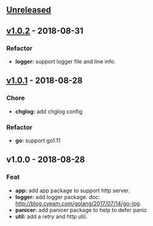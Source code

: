 <a name="unreleased"></a>
## [Unreleased]


<a name="v1.0.2"></a>
## [v1.0.2] - 2018-08-31
### Refactor
- **logger:** support logger file and line info.


<a name="v1.0.1"></a>
## [v1.0.1] - 2018-08-28
### Chore
- **chglog:** add chglog config

### Refactor
- **go:** support go1.11


<a name="v1.0.0"></a>
## v1.0.0 - 2018-08-28
### Feat
- **app:** add app package to support http server.
- **logger:** add logger package. doc: http://blog.cyeam.com/golang/2017/07/14/go-log.
- **panicer:** add panicer package to help to defer panic
- **util:** add a retry and http util.


[Unreleased]: https://github.com/mnhkahn/gogogo/compare/v1.0.2...HEAD
[v1.0.2]: https://github.com/mnhkahn/gogogo/compare/v1.0.1...v1.0.2
[v1.0.1]: https://github.com/mnhkahn/gogogo/compare/v1.0.0...v1.0.1
